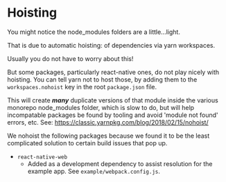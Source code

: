 # Hoisting

You might notice the node_modules folders are a little...light.

That is due to automatic hoisting: of dependencies via yarn workspaces.

Usually you do not have to worry about this!

But some packages, particularly react-native ones, do not play nicely with
hoisting. You can tell yarn not to host those, by adding them to the
`workspaces.nohoist` key in the root `package.json` file.

This will create **_many_** duplicate versions of that module inside the various
monorepo node_modules folder, which is slow to do, but will help
incompatable packages be found by tooling and avoid 'module not found' errors,
etc. See: https://classic.yarnpkg.com/blog/2018/02/15/nohoist/

We nohoist the following packages because we found it to be the least
complicated solution to certain build issues that pop up.

- `react-native-web`
  - Added as a development dependency to assist resolution for the example
    app. See `example/webpack.config.js`.
